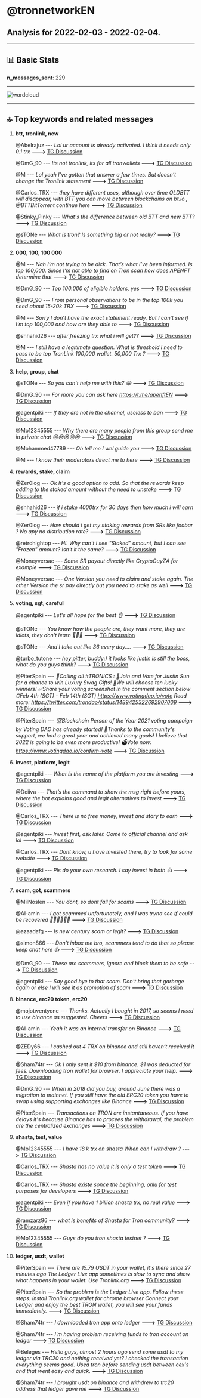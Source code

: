 # **@tronnetworkEN**
 ## Analysis for **2022-02-03** - **2022-02-04**.

---

## 📊 **Basic Stats**

**n_messages_sent**: 229

---
![wordcloud](tronnetworkEN_1Days_wordcloud.png)

---


## 🔝 **Top keywords and related messages**

1. **btt, tronlink, new**

    @Abelrajuz --- *Lol ur account is already activated. I think it needs only 0.1 trx* **--->** [TG Discussion](https://t.me/tronnetworkEN/3868709)

    @DmG_90 --- *Its not tronlink, its for all tronwallets* **--->** [TG Discussion](https://t.me/tronnetworkEN/3869092)

    @M --- *Lol yeah I’ve gotten that answer a few times. But doesn’t change the Tronlink statement* **--->** [TG Discussion](https://t.me/tronnetworkEN/3869091)

    @Carlos_TRX --- *they have different uses, although over time OLDBTT will disappear, with BTT you can move between blockchains on bt.io ,  @BTTBitTorrent continue here* **--->** [TG Discussion](https://t.me/tronnetworkEN/3869197)

    @Stinky_Pinky --- *What's the difference between old BTT and new BTT?* **--->** [TG Discussion](https://t.me/tronnetworkEN/3869178)

    @sTONe --- *What is tron? Is something big or not really?* **--->** [TG Discussion](https://t.me/tronnetworkEN/3869792)

2. **000, 100, 100 000**

    @M --- *Nah I’m not trying to be dick. That’s what I’ve been informed. Is top 100,000. Since I’m not able to find on Tron scan how does APENFT determine that* **--->** [TG Discussion](https://t.me/tronnetworkEN/3869064)

    @DmG_90 --- *Top 100.000 of eligible holders, yes* **--->** [TG Discussion](https://t.me/tronnetworkEN/3869068)

    @DmG_90 --- *From personal observations to be in the top 100k you need about 15-20k TRX* **--->** [TG Discussion](https://t.me/tronnetworkEN/3869079)

    @M --- *Sorry I don’t have the exact statement ready. But I can’t see if I’m top 100,000 and how are they able to* **--->** [TG Discussion](https://t.me/tronnetworkEN/3869099)

    @shhahid26 --- *after freezing trx what i will get??* **--->** [TG Discussion](https://t.me/tronnetworkEN/3871061)

    @M --- *I still have a legitimate question. What is threshold I need to pass to be top TronLink 100,000 wallet. 50,000 Trx ?* **--->** [TG Discussion](https://t.me/tronnetworkEN/3869048)

3. **help, group, chat**

    @sTONe --- *So you can't help me with this? 😁* **--->** [TG Discussion](https://t.me/tronnetworkEN/3869788)

    @DmG_90 --- *For more you can ask here  https://t.me/apenftEN* **--->** [TG Discussion](https://t.me/tronnetworkEN/3869105)

    @agentpiki --- *If they are not in the channel, useless to ban* **--->** [TG Discussion](https://t.me/tronnetworkEN/3868607)

    @Mo12345555 --- *Why there are  many people from this group send me in private chat 😒😒😒😒😒* **--->** [TG Discussion](https://t.me/tronnetworkEN/3869067)

    @Mohammed47789 --- *Oh tell me I wel guide you* **--->** [TG Discussion](https://t.me/tronnetworkEN/3870262)

    @M --- *I know their moderators direct me to here* **--->** [TG Discussion](https://t.me/tronnetworkEN/3869106)

4. **rewards, stake, claim**

    @Zer0log --- *Ok It's a good option to add. So that the rewards keep adding to the staked amount without the need to unstake* **--->** [TG Discussion](https://t.me/tronnetworkEN/3871408)

    @shhahid26 --- *if i stake 4000trx for 30 days then how much i will earn* **--->** [TG Discussion](https://t.me/tronnetworkEN/3871067)

    @Zer0log --- *How should i get my staking rewards from SRs like foobar ? No apy no distribution rate?* **--->** [TG Discussion](https://t.me/tronnetworkEN/3871375)

    @retrohightop --- *Hi. Why can't I see "Staked" amount, but I can see "Frozen" amount? Isn't it the same?* **--->** [TG Discussion](https://t.me/tronnetworkEN/3870672)

    @Moneyversac --- *Some SR payout directly like CryptoGuyZA for example* **--->** [TG Discussion](https://t.me/tronnetworkEN/3871376)

    @Moneyversac --- *One Version you need to claim and stake again. The other Version the sr pay directly but you need to stake as well* **--->** [TG Discussion](https://t.me/tronnetworkEN/3871405)

5. **voting, sgt, careful**

    @agentpiki --- *Let's all hope for the best 👌* **--->** [TG Discussion](https://t.me/tronnetworkEN/3871101)

    @sTONe --- *You know how the people are, they want more, they are idiots, they don't learn 🤣🤣🤣* **--->** [TG Discussion](https://t.me/tronnetworkEN/3869796)

    @sTONe --- *And I take out like 36 every day....* **--->** [TG Discussion](https://t.me/tronnetworkEN/3869780)

    @turbo_tutone --- *hey pitter, buddy:) it looks like justin is still the boss, what do you guys think?* **--->** [TG Discussion](https://t.me/tronnetworkEN/3869613)

    @PiterSpain --- *🙌Calling all #TRONICS :  🥳Join and Vote for Justin Sun for a chance to win Luxury Swag Gifts! 🎁We will choose ten lucky winners!  ✅Share your voting screenshot in the comment section below ⏰Feb 4th (SGT) - Feb 14th (SGT)  https://www.votingdao.io/vote  Read more: https://twitter.com/trondao/status/1489425322692907009* **--->** [TG Discussion](https://t.me/tronnetworkEN/3870896)

    @PiterSpain --- *🏆Blockchain Person of the Year 2021 voting campaign by Voting DAO has already started!  🙏Thanks to the community's support, we had a great year and achieved many goals! I believe that 2022 is going to be even more productive!  🗳Vote now:  https://www.votingdao.io/confirm-vote* **--->** [TG Discussion](https://t.me/tronnetworkEN/3869155)

6. **invest, platform, legit**

    @agentpiki --- *What is the name of the platform you are investing* **--->** [TG Discussion](https://t.me/tronnetworkEN/3868743)

    @Deiiva --- *That’s the command to show the msg right before yours, where the bot explains good and legit alternatives to invest* **--->** [TG Discussion](https://t.me/tronnetworkEN/3869211)

    @Carlos_TRX --- *There is no free money, invest and stary to earn* **--->** [TG Discussion](https://t.me/tronnetworkEN/3869194)

    @agentpiki --- *Invest first, ask later.  Come to official channel and ask lol* **--->** [TG Discussion](https://t.me/tronnetworkEN/3868754)

    @Carlos_TRX --- *Dont know, u have invested there, try to look for some website* **--->** [TG Discussion](https://t.me/tronnetworkEN/3868295)

    @agentpiki --- *Pls do your own research.  I say invest in both 👍* **--->** [TG Discussion](https://t.me/tronnetworkEN/3870570)

7. **scam, got, scammers**

    @MilNoslen --- *You dont, so dont fall for scams* **--->** [TG Discussion](https://t.me/tronnetworkEN/3870177)

    @Al-amin --- *I got scammed unfortunately, and I was tryna see if could be recovered 🤦🏾‍♂️🤦🏾‍♂️* **--->** [TG Discussion](https://t.me/tronnetworkEN/3869812)

    @azaadafg --- *Is new century scam or legit?* **--->** [TG Discussion](https://t.me/tronnetworkEN/3870363)

    @simon866 --- *Don't inbox me bro, scammers tend to do that so please keep chat here 👍* **--->** [TG Discussion](https://t.me/tronnetworkEN/3869767)

    @DmG_90 --- *These are scammers, ignore and block them to be safe* **--->** [TG Discussion](https://t.me/tronnetworkEN/3869071)

    @agentpiki --- *Say good bye to that scam.  Don't bring that garbage again or else I will see it as promotion of scam* **--->** [TG Discussion](https://t.me/tronnetworkEN/3868756)

8. **binance, erc20 token, erc20**

    @mojotwentyone --- *Thanks.  Actually I bought in 2017, so seems I need to use binance as suggested.  Cheers* **--->** [TG Discussion](https://t.me/tronnetworkEN/3871009)

    @Al-amin --- *Yeah it was an internal transfer on Binance* **--->** [TG Discussion](https://t.me/tronnetworkEN/3869816)

    @ZEDy66 --- *I cashed out 4 TRX on binance and still haven’t received it* **--->** [TG Discussion](https://t.me/tronnetworkEN/3868162)

    @Sham74tr --- *Ok I only sent it $10 from binance.  $1 was deducted for fees.  Downloading tron wallet for browser.  I appreciate your help.* **--->** [TG Discussion](https://t.me/tronnetworkEN/3871303)

    @DmG_90 --- *When in 2018 did you buy, around June there was a migration to mainnet. If you still have the old ERC20 token you have to swap using supporting exchanges like Binance* **--->** [TG Discussion](https://t.me/tronnetworkEN/3870998)

    @PiterSpain --- *Transactions on TRON are instantaneous. If you have delays it's because Binance has to procees the withdrawal, the problem are the centralized exchanges* **--->** [TG Discussion](https://t.me/tronnetworkEN/3871285)

9. **shasta, test, value**

    @Mo12345555 --- *I have 18 k trx on shasta When can I withdraw ?* **--->** [TG Discussion](https://t.me/tronnetworkEN/3868196)

    @Carlos_TRX --- *Shasta has no value it is only a test token* **--->** [TG Discussion](https://t.me/tronnetworkEN/3868208)

    @Carlos_TRX --- *Shasta existe sonce the beginning, onlu for test purposes for developers* **--->** [TG Discussion](https://t.me/tronnetworkEN/3868364)

    @agentpiki --- *Even if you have 1 billion shasta trx, no real value* **--->** [TG Discussion](https://t.me/tronnetworkEN/3868197)

    @ramzarz96 --- *what is benefits of Shasta for Tron community?* **--->** [TG Discussion](https://t.me/tronnetworkEN/3868362)

    @Mo12345555 --- *Guys do you tron shasta testnet ?* **--->** [TG Discussion](https://t.me/tronnetworkEN/3868186)

10. **ledger, usdt, wallet**

    @PiterSpain --- *There are 15.79 USDT in your wallet, it's there since 27 minutes ago  The Ledger Live app sometimes is slow to sync and show what happens in your wallet. Use Tronlink.org* **--->** [TG Discussion](https://t.me/tronnetworkEN/3871297)

    @PiterSpain --- *So the problem is the Ledger Live app.  Follow these steps:  Install Tronlink.org wallet for chrome browser  Connect your Ledger and enjoy the best TRON wallet, you will see your funds immediately.* **--->** [TG Discussion](https://t.me/tronnetworkEN/3871292)

    @Sham74tr --- *I downloaded tron app onto ledger* **--->** [TG Discussion](https://t.me/tronnetworkEN/3871279)

    @Sham74tr --- *I'm having problem receiving funds to tron account on ledger* **--->** [TG Discussion](https://t.me/tronnetworkEN/3871267)

    @Beleges --- *Hello guys, almost 2 hours ago send some usdt to my ledger via TRC20 and nothing received yet? I checked the transaction everything seems good. Used tron before sending usdt between cex's and that went easy and quick.* **--->** [TG Discussion](https://t.me/tronnetworkEN/3871016)

    @Sham74tr --- *I brought usdt on binance and withdrew to trc20 address that ledger gave me* **--->** [TG Discussion](https://t.me/tronnetworkEN/3871271)

